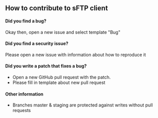 ## How to contribute to sFTP client

#### **Did you find a bug?**

Okay then, open a new issue and select template "Bug"

#### **Did you find a security issue?**

Please open a new issue with information about how to reproduce it

#### **Did you write a patch that fixes a bug?**

* Open a new GitHub pull request with the patch.
* Please fill in template about new pull request

#### **Other information**
* Branches master & staging are protected against writes without pull requests
